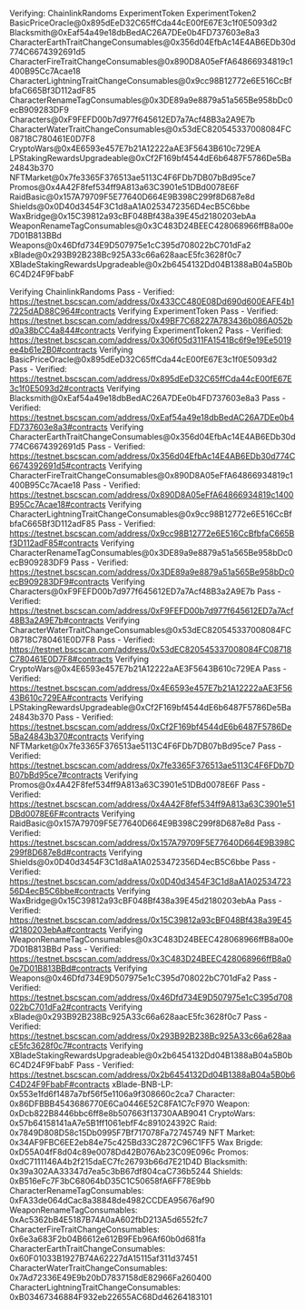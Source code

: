 Verifying:
ChainlinkRandoms ExperimentToken ExperimentToken2
BasicPriceOracle@0x895dEeD32C65ffCda44cE00fE67E3c1f0E5093d2
Blacksmith@0xEaf54a49e18dbBedAC26A7DEe0b4FD737603e8a3 CharacterEarthTraitChangeConsumables@0x356d04EfbAc14E4AB6EDb30d774C6674392691d5 CharacterFireTraitChangeConsumables@0x890D8A05eFfA64866934819c1400B95Cc7Acae18 CharacterLightningTraitChangeConsumables@0x9cc98B12772e6E516CcBfbfaC665Bf3D112adF85 CharacterRenameTagConsumables@0x3DE89a9e8879a51a565Be958bDc0ecB909283DF9 Characters@0xF9FEFD00b7d977f645612ED7a7Acf48B3a2A9E7b CharacterWaterTraitChangeConsumables@0x53dEC820545337008084FC08718C780461E0D7F8 CryptoWars@0x4E6593e457E7b21A12222aAE3F5643B610c729EA LPStakingRewardsUpgradeable@0xCf2F169bf4544dE6b6487F5786De5Ba24843b370 NFTMarket@0x7fe3365F376513ae5113C4F6FDb7DB07bBd95ce7
Promos@0x4A42F8fef534ff9A813a63C3901e51DBd0078E6F
RaidBasic@0x157A79709F5E77640D664E9B398C299f8D687e8d
Shields@0x0D40d3454F3C1d8aA1A0253472356D4ecB5C6bbe
WaxBridge@0x15C39812a93cBF048Bf438a39E45d2180203ebAa WeaponRenameTagConsumables@0x3C483D24BEEC428068966ffB8a00e7D01B813BBd
Weapons@0x46Dfd734E9D507975e1cC395d708022bC701dFa2
xBlade@0x293B92B238Bc925A33c66a628aacE5fc3628f0c7 XBladeStakingRewardsUpgradeable@0x2b6454132Dd04B1388aB04a5B0b6C4D24F9FbabF

Verifying ChainlinkRandoms
Pass - Verified: https://testnet.bscscan.com/address/0x433CC480E08Dd690d600EAFE4b17225dAD88C964#contracts
Verifying ExperimentToken
Pass - Verified: https://testnet.bscscan.com/address/0x49BF7C68227A783436b086A052bd0a38bCC4a844#contracts
Verifying ExperimentToken2
Pass - Verified: https://testnet.bscscan.com/address/0x306f05d311FA1541Bc6f9e19Ee5019ee4b61e2B0#contracts
Verifying BasicPriceOracle@0x895dEeD32C65ffCda44cE00fE67E3c1f0E5093d2
Pass - Verified: https://testnet.bscscan.com/address/0x895dEeD32C65ffCda44cE00fE67E3c1f0E5093d2#contracts
Verifying Blacksmith@0xEaf54a49e18dbBedAC26A7DEe0b4FD737603e8a3
Pass - Verified: https://testnet.bscscan.com/address/0xEaf54a49e18dbBedAC26A7DEe0b4FD737603e8a3#contracts
Verifying CharacterEarthTraitChangeConsumables@0x356d04EfbAc14E4AB6EDb30d774C6674392691d5
Pass - Verified: https://testnet.bscscan.com/address/0x356d04EfbAc14E4AB6EDb30d774C6674392691d5#contracts
Verifying CharacterFireTraitChangeConsumables@0x890D8A05eFfA64866934819c1400B95Cc7Acae18
Pass - Verified: https://testnet.bscscan.com/address/0x890D8A05eFfA64866934819c1400B95Cc7Acae18#contracts
Verifying CharacterLightningTraitChangeConsumables@0x9cc98B12772e6E516CcBfbfaC665Bf3D112adF85
Pass - Verified: https://testnet.bscscan.com/address/0x9cc98B12772e6E516CcBfbfaC665Bf3D112adF85#contracts
Verifying CharacterRenameTagConsumables@0x3DE89a9e8879a51a565Be958bDc0ecB909283DF9
Pass - Verified: https://testnet.bscscan.com/address/0x3DE89a9e8879a51a565Be958bDc0ecB909283DF9#contracts
Verifying Characters@0xF9FEFD00b7d977f645612ED7a7Acf48B3a2A9E7b
Pass - Verified: https://testnet.bscscan.com/address/0xF9FEFD00b7d977f645612ED7a7Acf48B3a2A9E7b#contracts
Verifying CharacterWaterTraitChangeConsumables@0x53dEC820545337008084FC08718C780461E0D7F8
Pass - Verified: https://testnet.bscscan.com/address/0x53dEC820545337008084FC08718C780461E0D7F8#contracts
Verifying CryptoWars@0x4E6593e457E7b21A12222aAE3F5643B610c729EA
Pass - Verified: https://testnet.bscscan.com/address/0x4E6593e457E7b21A12222aAE3F5643B610c729EA#contracts
Verifying LPStakingRewardsUpgradeable@0xCf2F169bf4544dE6b6487F5786De5Ba24843b370
Pass - Verified: https://testnet.bscscan.com/address/0xCf2F169bf4544dE6b6487F5786De5Ba24843b370#contracts
Verifying NFTMarket@0x7fe3365F376513ae5113C4F6FDb7DB07bBd95ce7
Pass - Verified: https://testnet.bscscan.com/address/0x7fe3365F376513ae5113C4F6FDb7DB07bBd95ce7#contracts
Verifying Promos@0x4A42F8fef534ff9A813a63C3901e51DBd0078E6F
Pass - Verified: https://testnet.bscscan.com/address/0x4A42F8fef534ff9A813a63C3901e51DBd0078E6F#contracts
Verifying RaidBasic@0x157A79709F5E77640D664E9B398C299f8D687e8d
Pass - Verified: https://testnet.bscscan.com/address/0x157A79709F5E77640D664E9B398C299f8D687e8d#contracts
Verifying Shields@0x0D40d3454F3C1d8aA1A0253472356D4ecB5C6bbe
Pass - Verified: https://testnet.bscscan.com/address/0x0D40d3454F3C1d8aA1A0253472356D4ecB5C6bbe#contracts
Verifying WaxBridge@0x15C39812a93cBF048Bf438a39E45d2180203ebAa
Pass - Verified: https://testnet.bscscan.com/address/0x15C39812a93cBF048Bf438a39E45d2180203ebAa#contracts
Verifying WeaponRenameTagConsumables@0x3C483D24BEEC428068966ffB8a00e7D01B813BBd
Pass - Verified: https://testnet.bscscan.com/address/0x3C483D24BEEC428068966ffB8a00e7D01B813BBd#contracts
Verifying Weapons@0x46Dfd734E9D507975e1cC395d708022bC701dFa2
Pass - Verified: https://testnet.bscscan.com/address/0x46Dfd734E9D507975e1cC395d708022bC701dFa2#contracts
Verifying xBlade@0x293B92B238Bc925A33c66a628aacE5fc3628f0c7
Pass - Verified: https://testnet.bscscan.com/address/0x293B92B238Bc925A33c66a628aacE5fc3628f0c7#contracts
Verifying XBladeStakingRewardsUpgradeable@0x2b6454132Dd04B1388aB04a5B0b6C4D24F9FbabF
Pass - Verified: https://testnet.bscscan.com/address/0x2b6454132Dd04B1388aB04a5B0b6C4D24F9FbabF#contracts
xBlade-BNB-LP: 0x553e1fd6f1487a7bf56f5e1106a9f308660c2ca7
Character: 0x86DFBBB4543686770E6Ca0446E52C8FA1C7cF970
Weapon: 0xDcb822B8446bbc6ff8e8b507663f13730AAB9041
CryptoWars: 0x57b64158141aA7e5B1ff1061ebfF4c891024392C
Raid: 0x7849D808D58c15Db0995F7Bf717078Fa72745749
NFT Market: 0x34AF9FBC6EE2eb84e75c425Bd33C2872C96C1FF5
Wax Brigde: 0xD55A04fF8d04c89e0078Dd42B076Ab23C09E096c
Promos: 0xdC7111146A4b2f215daEC7fc26793b66d7E21D4D
Blacksmith: 0x39a302AA33347d7ea5c3bB67df804caC736b5244
Shields: 0xB516eFc7F3bC68064bD35C1C50658fA6FF78E9bb
CharacterRenameTagConsumables: 0xFA33de064dCac8a38848de4982CCDEA95676af90
WeaponRenameTagConsumables: 0xAc5362bB4E5187B74A0aA602fbD213A5d6552fc7
CharacterFireTraitChangeConsumables: 0x6e3a683F2b04B6612e612B9FEb96Af60b0d681fa
CharacterEarthTraitChangeConsumables: 0x60F01033B1927B74A62227dA15115af311d37451
CharacterWaterTraitChangeConsumables: 0x7Ad72336E49E9b20bD7837158dE82966Fa260400
CharacterLightningTraitChangeConsumables: 0xB03467346884F932eb22655AC68Dd46264183101